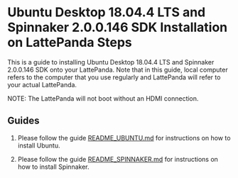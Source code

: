 # Ubuntu Desktop 18.04.4 LTS and Spinnaker 2.0.0.146 SDK Installation on LattePanda Steps

This is a guide to installing Ubuntu Desktop 18.04.4 LTS and Spinnaker 2.0.0.146 SDK onto your LattePanda. Note that in this guide, local computer refers to the computer that you use regularly and LattePanda will refer to your actual LattePanda.

NOTE: The LattePanda will not boot without an HDMI connection.

## Guides

1. Please follow the guide [README_UBUNTU.md](README_UBUNTU.md) for instructions on how to install Ubuntu.

2. Please follow the guide [README_SPINNAKER.md](README_SPINNAKER.md) for instructions on how to install Spinnaker.